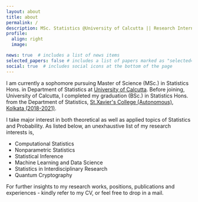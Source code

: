 ```yaml
---
layout: about
title: about
permalink: /
description: MSc. Statistics @University of Calcutta || Research Intern @ISI KOLKATA and @IISER KOLKATA
profile:
  align: right
  image: 

news: true  # includes a list of news items
selected_papers: false # includes a list of papers marked as "selected={true}"
social: true  # includes social icons at the bottom of the page
---
```


I am currently a sophomore pursuing Master of Science (MSc.) in Statistics Hons. in Department of Statistics at [University of Calcutta](https://www.caluniv.ac.in/academic/Statistics.html). Before joining, University of Calcutta, I completed my graduation (BSc.) in Statistics Hons. from the Department of Statistics, [St.Xavier's College (Autonomous), Kolkata (2018-2021)](https://www.sxccal.edu/b-sc-statistics-department/).

I take major interest in both theoretical as well as applied topics of Statistics and Probability. As listed below, an unexhaustive list of my research interests is,

* Computational Statistics
* Nonparametric Statistics
* Statistical Inference
* Machine Learning and Data Science
* Statistics in Interdisciplinary Research
* Quantum Cryptography

For further insights to my research works, positions, publications and experiences - kindly refer to my CV, or feel free to drop in a mail.
